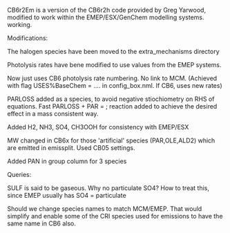 CB6r2Em is a version of the CB6r2h code provided by Greg Yarwood, modified to
work within the EMEP/ESX/GenChem modelling systems. working.


Modifications:

   The halogen species have been moved to the extra_mechanisms directory

   Photolysis rates have bene modified to use values from the EMEP systems.

   Now just uses CB6 photolysis rate numbering. No link to MCM. (Achieved with flag
   USES%BaseChem = .... in config_box.nml. If CB6, uses new rates)

   PARLOSS added as a species, to avoid negative stiochiometry on RHS of equations.
   Fast PARLOSS + PAR = ; reaction added to achieve the desired effect in a mass
   consistent way.

   Added H2, NH3, SO4, CH3OOH for consistency with EMEP/ESX

   MW changed in CB6x for those 'artificial' species (PAR,OLE,ALD2) which are emitted in 
   emissplit. Used CB05 settings.

   Added PAN in group column for 3 species

Queries:

   SULF is said to be gaseous. Why no particulate SO4? How to treat this, since EMEP
   usually has SO4 = particulate

   Should we change species names to match MCM/EMEP. That would simplify and enable some
   of the CRI species used for emissions to have the same name in CB6 also.

